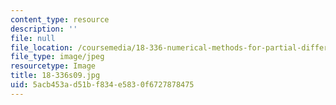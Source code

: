```yaml
---
content_type: resource
description: ''
file: null
file_location: /coursemedia/18-336-numerical-methods-for-partial-differential-equations-spring-2009/5acb453ad51bf834e5830f6727878475_18-336s09.jpg
file_type: image/jpeg
resourcetype: Image
title: 18-336s09.jpg
uid: 5acb453a-d51b-f834-e583-0f6727878475
---
```

